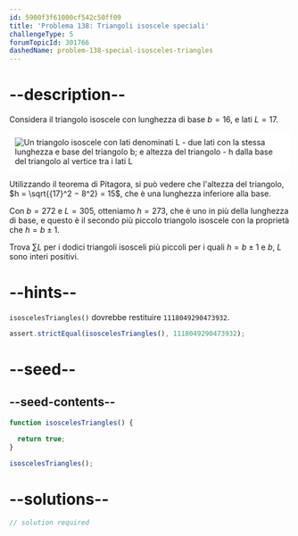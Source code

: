 ```yaml
---
id: 5900f3f61000cf542c50ff09
title: 'Problema 138: Triangoli isoscele speciali'
challengeType: 5
forumTopicId: 301766
dashedName: problem-138-special-isosceles-triangles
---
```


# --description--

Considera il triangolo isoscele con lunghezza di base $b = 16$, e lati $L = 17$.

<img class="img-responsive center-block" alt="Un triangolo isoscele con lati denominati L - due lati con la stessa lunghezza e base del triangolo b; e altezza del triangolo - h dalla base del triangolo al vertice tra i lati L" src="https://cdn.freecodecamp.org/curriculum/project-euler/special-isosceles-triangles.png" style="background-color: white; padding: 10px;" />

Utilizzando il teorema di Pitagora, si può vedere che l'altezza del triangolo, $h = \sqrt{{17}^2 − 8^2} = 15$, che è una lunghezza inferiore alla base.

Con $b = 272$ e $L = 305$, otteniamo $h = 273$, che è uno in più della lunghezza di base, e questo è il secondo più piccolo triangolo isoscele con la proprietà che $h = b ± 1$.

Trova $\sum{L}$ per i dodici triangoli isosceli più piccoli per i quali $h = b ± 1$ e $b$, $L$ sono interi positivi.

# --hints--

`isoscelesTriangles()` dovrebbe restituire `1118049290473932`.

```js
assert.strictEqual(isoscelesTriangles(), 1118049290473932);
```

# --seed--

## --seed-contents--

```js
function isoscelesTriangles() {

  return true;
}

isoscelesTriangles();
```

# --solutions--

```js
// solution required
```
